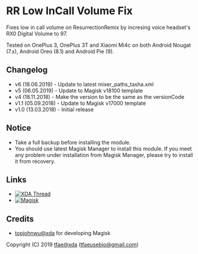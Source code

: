 RR Low InCall Volume Fix
==========

Fixes low in call volume on ResurrectionRemix by incresing voice headset's RX0 Digital Volume to 97.

Tested on OnePlus 3, OnePlus 3T and Xiaomi Mi4c on both Android Nougat (7.x), Android Oreo (8.1) and Android Pie (9).


## Changelog
* v6   (18.06.2019) - Update to latest mixer_paths_tasha.xml
* v5   (06.05.2019) - Update to Magisk v18100 template
* v4   (18.11.2018) - Make the version to be the same as the versionCode
* v1.1 (05.09.2018) - Update to Magisk v17000 template
* v1.0 (13.03.2018) - Initial release


## Notice
* Take a full backup before installing the module.
* You should use latest Magisk Manager to install this module. If you meet any problem under installation from Magisk Manager, please try to install it from recovery.


## Links
* [![XDA Thread](https://img.shields.io/badge/XDA-Thread-orange.svg)](https://forum.xda-developers.com/apps/magisk/magisk-rr-low-incall-volume-fix-v4-t3868519/post78190423#post78190423)
* [![Magisk](https://img.shields.io/badge/Magisk-19%2B-00B39B.svg)](https://forum.xda-developers.com/apps/magisk/official-magisk-v7-universal-systemless-t3473445)


## Credits
* <a href="https://forum.xda-developers.com/member.php?u=4470081">topjohnwu@xda</a> for developing Magisk


Copyright (C) 2019 <a href="https://forum.xda-developers.com/member.php?u=6415870">tfae@xda</a> (tfaeusebio@gmail.com)

